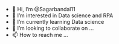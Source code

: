 - 👋 Hi, I’m @Sagarbandal11
- 👀 I’m interested in Data science and RPA
- 🌱 I’m currently learning Data science
- 💞️ I’m looking to collaborate on ...
- 📫 How to reach me ...

<!---
Sagarbandal11/Sagarbandal11 is a ✨ special ✨ repository because its `README.md` (this file) appears on your GitHub profile.
You can click the Preview link to take a look at your changes.
--->
